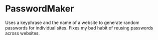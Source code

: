 PasswordMaker
=============

Uses a keyphrase and the name of a website to generate random passwords for individual sites. Fixes my bad habit of reusing passwords across websites.
